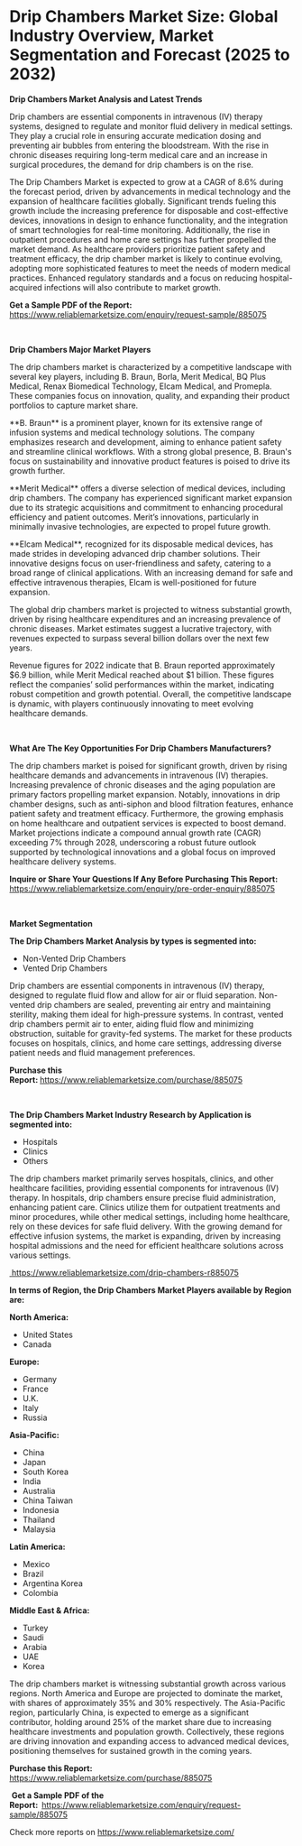 <p><h1>Drip Chambers Market Size: Global Industry Overview, Market Segmentation and Forecast (2025 to 2032)</h1></p><p><strong>Drip Chambers Market Analysis and Latest Trends</strong></p>
<p><p>Drip chambers are essential components in intravenous (IV) therapy systems, designed to regulate and monitor fluid delivery in medical settings. They play a crucial role in ensuring accurate medication dosing and preventing air bubbles from entering the bloodstream. With the rise in chronic diseases requiring long-term medical care and an increase in surgical procedures, the demand for drip chambers is on the rise.</p><p>The Drip Chambers Market is expected to grow at a CAGR of 8.6% during the forecast period, driven by advancements in medical technology and the expansion of healthcare facilities globally. Significant trends fueling this growth include the increasing preference for disposable and cost-effective devices, innovations in design to enhance functionality, and the integration of smart technologies for real-time monitoring. Additionally, the rise in outpatient procedures and home care settings has further propelled the market demand. As healthcare providers prioritize patient safety and treatment efficacy, the drip chamber market is likely to continue evolving, adopting more sophisticated features to meet the needs of modern medical practices. Enhanced regulatory standards and a focus on reducing hospital-acquired infections will also contribute to market growth.</p></p>
<p><strong>Get a Sample PDF of the Report:&nbsp;</strong> <a href="https://www.reliablemarketsize.com/enquiry/request-sample/885075?utm_campaign=2445&utm_medium=2&utm_source=Github&utm_content=ia&utm_term=04032025&utm_id=drip-chambers">https://www.reliablemarketsize.com/enquiry/request-sample/885075</a></p>
<p>&nbsp;</p>
<p><strong>Drip Chambers Major Market Players</strong></p>
<p><p>The drip chambers market is characterized by a competitive landscape with several key players, including B. Braun, Borla, Merit Medical, BQ Plus Medical, Renax Biomedical Technology, Elcam Medical, and Promepla. These companies focus on innovation, quality, and expanding their product portfolios to capture market share.</p><p>**B. Braun** is a prominent player, known for its extensive range of infusion systems and medical technology solutions. The company emphasizes research and development, aiming to enhance patient safety and streamline clinical workflows. With a strong global presence, B. Braun's focus on sustainability and innovative product features is poised to drive its growth further.</p><p>**Merit Medical** offers a diverse selection of medical devices, including drip chambers. The company has experienced significant market expansion due to its strategic acquisitions and commitment to enhancing procedural efficiency and patient outcomes. Merit’s innovations, particularly in minimally invasive technologies, are expected to propel future growth.</p><p>**Elcam Medical**, recognized for its disposable medical devices, has made strides in developing advanced drip chamber solutions. Their innovative designs focus on user-friendliness and safety, catering to a broad range of clinical applications. With an increasing demand for safe and effective intravenous therapies, Elcam is well-positioned for future expansion.</p><p>The global drip chambers market is projected to witness substantial growth, driven by rising healthcare expenditures and an increasing prevalence of chronic diseases. Market estimates suggest a lucrative trajectory, with revenues expected to surpass several billion dollars over the next few years.</p><p>Revenue figures for 2022 indicate that B. Braun reported approximately $6.9 billion, while Merit Medical reached about $1 billion. These figures reflect the companies’ solid performances within the market, indicating robust competition and growth potential. Overall, the competitive landscape is dynamic, with players continuously innovating to meet evolving healthcare demands.</p></p>
<p>&nbsp;</p>
<p><strong>What Are The Key Opportunities For Drip Chambers Manufacturers?</strong></p>
<p><p>The drip chambers market is poised for significant growth, driven by rising healthcare demands and advancements in intravenous (IV) therapies. Increasing prevalence of chronic diseases and the aging population are primary factors propelling market expansion. Notably, innovations in drip chamber designs, such as anti-siphon and blood filtration features, enhance patient safety and treatment efficacy. Furthermore, the growing emphasis on home healthcare and outpatient services is expected to boost demand. Market projections indicate a compound annual growth rate (CAGR) exceeding 7% through 2028, underscoring a robust future outlook supported by technological innovations and a global focus on improved healthcare delivery systems.</p></p>
<p><strong>Inquire or Share Your Questions If Any Before Purchasing This Report:</strong> <a href="https://www.reliablemarketsize.com/enquiry/pre-order-enquiry/885075?utm_campaign=2445&utm_medium=2&utm_source=Github&utm_content=ia&utm_term=04032025&utm_id=drip-chambers">https://www.reliablemarketsize.com/enquiry/pre-order-enquiry/885075</a></p>
<p>&nbsp;</p>
<p><strong>Market Segmentation</strong></p>
<p><strong>The Drip Chambers Market Analysis by types is segmented into:</strong></p>
<p><ul><li>Non-Vented Drip Chambers</li><li>Vented Drip Chambers</li></ul></p>
<p><p>Drip chambers are essential components in intravenous (IV) therapy, designed to regulate fluid flow and allow for air or fluid separation. Non-vented drip chambers are sealed, preventing air entry and maintaining sterility, making them ideal for high-pressure systems. In contrast, vented drip chambers permit air to enter, aiding fluid flow and minimizing obstruction, suitable for gravity-fed systems. The market for these products focuses on hospitals, clinics, and home care settings, addressing diverse patient needs and fluid management preferences.</p></p>
<p><strong>Purchase this Report:&nbsp;</strong><a href="https://www.reliablemarketsize.com/purchase/885075?utm_campaign=2445&utm_medium=2&utm_source=Github&utm_content=ia&utm_term=04032025&utm_id=drip-chambers">https://www.reliablemarketsize.com/purchase/885075</a></p>
<p>&nbsp;</p>
<p><strong>The Drip Chambers Market Industry Research by Application is segmented into:</strong></p>
<p><ul><li>Hospitals</li><li>Clinics</li><li>Others</li></ul></p>
<p><p>The drip chambers market primarily serves hospitals, clinics, and other healthcare facilities, providing essential components for intravenous (IV) therapy. In hospitals, drip chambers ensure precise fluid administration, enhancing patient care. Clinics utilize them for outpatient treatments and minor procedures, while other medical settings, including home healthcare, rely on these devices for safe fluid delivery. With the growing demand for effective infusion systems, the market is expanding, driven by increasing hospital admissions and the need for efficient healthcare solutions across various settings.</p></p>
<p><a href="https://www.reliablemarketsize.com/drip-chambers-r885075?utm_campaign=2445&utm_medium=2&utm_source=Github&utm_content=ia&utm_term=04032025&utm_id=drip-chambers">&nbsp;https://www.reliablemarketsize.com/drip-chambers-r885075</a></p>
<p><strong>In terms of Region, the Drip Chambers Market Players available by Region are:</strong></p>
<p>
    <p> <strong> North America: </strong>
        <ul>
            <li>United States</li>
            <li>Canada</li>
        </ul>
        </p> 
    <p> <strong> Europe: </strong>
        <ul>
            <li>Germany</li>
            <li>France</li>
            <li>U.K.</li>
            <li>Italy</li>
            <li>Russia</li>
        </ul>
        </p> 
    <p> <strong> Asia-Pacific: </strong>
        <ul>
            <li>China</li>
            <li>Japan</li>
            <li>South Korea</li>
            <li>India</li>
            <li>Australia</li>
            <li>China Taiwan</li>
            <li>Indonesia</li>
            <li>Thailand</li>
            <li>Malaysia</li>
        </ul>
        </p> 
    <p> <strong> Latin America: </strong>
        <ul>
            <li>Mexico</li>
            <li>Brazil</li>
            <li>Argentina Korea</li>
            <li>Colombia</li>
        </ul>
        </p> 
    <p> <strong> Middle East & Africa: </strong>
        <ul>
            <li>Turkey</li>
            <li>Saudi</li>
            <li>Arabia</li>
            <li>UAE</li>
            <li>Korea</li>
        </ul>
    </p>
    </p>
<p><p>The drip chambers market is witnessing substantial growth across various regions. North America and Europe are projected to dominate the market, with shares of approximately 35% and 30% respectively. The Asia-Pacific region, particularly China, is expected to emerge as a significant contributor, holding around 25% of the market share due to increasing healthcare investments and population growth. Collectively, these regions are driving innovation and expanding access to advanced medical devices, positioning themselves for sustained growth in the coming years.</p></p>
<p><strong>Purchase this Report: </strong><a href="https://www.reliablemarketsize.com/purchase/885075?utm_campaign=2445&utm_medium=2&utm_source=Github&utm_content=ia&utm_term=04032025&utm_id=drip-chambers">https://www.reliablemarketsize.com/purchase/885075</a></p>
<p>&nbsp;<strong>Get a Sample PDF of the Report:&nbsp;&nbsp;</strong><a href="https://www.reliablemarketsize.com/enquiry/request-sample/885075?utm_campaign=2445&utm_medium=2&utm_source=Github&utm_content=ia&utm_term=04032025&utm_id=drip-chambers">https://www.reliablemarketsize.com/enquiry/request-sample/885075</a></p>
<p><strong></strong></p>
<p>Check more reports on <a href="https://www.reliablemarketsize.com/?utm_campaign=2445&utm_medium=2&utm_source=Github&utm_content=ia&utm_term=04032025&utm_id=drip-chambers">https://www.reliablemarketsize.com/</a></p>